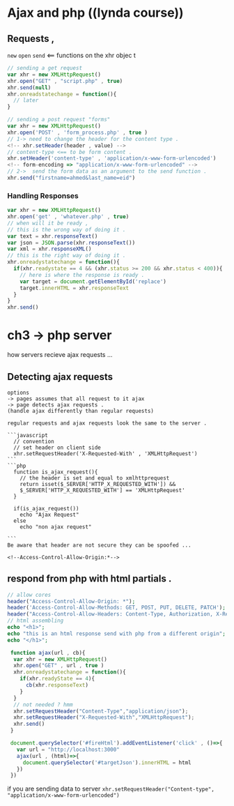 # Ajax and php ((lynda course))  
## Requests ,
`new` `open` `send` <== functions on the xhr objec t
```javascript 
// sending a get request 
var xhr = new XMLHttpRequest() 
xhr.open("GET" , "script.php" , true) 
xhr.send(null)
xhr.onreadstatechange = function(){
  // later 
}
```
```javascript 
// sending a post request "forms" 
var xhr = new XMLHttpRequest()
xhr.open('POST' , 'form_process.php' , true )
// 1-> need to change the header for the content type . 
<!-- xhr.setHeader(header , value) -->
// content-type <== to be form content . 
xhr.setHeader('content-type' , 'application/x-www-form-urlencoded') 
<!-- form-encoding => "application/x-www-form-urlencoded" -->
// 2->  send the form data as an argument to the send function . 
xhr.send("firstname=ahmed&last_name=eid")
``` 
### Handling Responses 

```javascript 
var xhr = new XMLHttpRequest()
xhr.open('get' , 'whatever.php' , true)
// when will it be ready ,
// this is the wrong way of doing it .   
var text = xhr.responseText() 
var json = JSON.parse(xhr.responseText()) 
var xml = xhr.responseXML() 
// this is the right way of doing it . 
xhr.onreadystatechange = function(){
  if(xhr.readystate == 4 && (xhr.status >= 200 && xhr.status < 400)){
    // here is where the response is ready . 
    var target = document.getElementById('replace') 
    target.innerHTML = xhr.responseText 
  }
}
xhr.send()
```

# ch3 -> php server 
how servers recieve ajax requests ... 

  ## Detecting ajax requests 
    options 
    -> pages assumes that all request to it ajax 
    -> page detects ajax requests . 
    (handle ajax differently than regular requests) 

    regular requests and ajax requests look the same to the server . 

    ```javascript
      // convention 
      // set header on client side  
      xhr.setRequestHeader('X-Requested-With' , 'XMLHttpRequest')
    ```
    ```php
      function is_ajax_request(){
        // the header is set and equal to xmlhttprequest 
        return isset($_SERVER['HTTP_X_REQUESTED_WITH']) && 
        $_SERVER['HTTP_X_REQUESTED_WITH'] == 'XMLHttpRequest'
      }

      if(is_ajax_request())
        echo "Ajax Request"
      else 
        echo "non ajax request" 

    ```
    Be aware that header are not secure they can be spoofed ...  

    <!--Access-Control-Allow-Origin:*-->

  ## respond from php with html partials .

  ```php
  // allow cores 
  header("Access-Control-Allow-Origin: *");
  header('Access-Control-Allow-Methods: GET, POST, PUT, DELETE, PATCH');
  header("Access-Control-Allow-Headers: Content-Type, Authorization, X-Requested-With "); 
  // html assembling  
  echo "<h1>";
  echo "this is an html response send with php from a different origin";
  echo "</h1>";
  ```
  ```javascript 
   function ajax(url , cb){
    var xhr = new XMLHttpRequest()
    xhr.open("GET" , url , true ) 
    xhr.onreadystatechange = function(){
      if(xhr.readyState == 4){
        cb(xhr.responseText)
      } 
    }
    // not needed ? hmm
    xhr.setRequestHeader("Content-Type","application/json");
    xhr.setRequestHeader("X-Requested-With","XMLHttpRequest");
    xhr.send()
   } 

   document.querySelector('#fireHtml').addEventListener('click' , ()=>{
     var url = "http://localhost:3000" 
     ajax(url , (html)=>{
       document.querySelector('#targetJson').innerHTML = html
     })
   })
  ``` 
  if you are sending data to server 
  `xhr.setRequestHeader("Content-type", "application/x-www-form-urlencoded")`
























